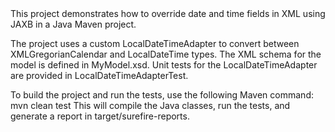<div align="left">
This project demonstrates how to override date and time fields in XML using JAXB in a Java Maven project.

The project uses a custom LocalDateTimeAdapter to convert between XMLGregorianCalendar and LocalDateTime types.
The XML schema for the model is defined in MyModel.xsd.
Unit tests for the LocalDateTimeAdapter are provided in LocalDateTimeAdapterTest.

To build the project and run the tests, use the following Maven command: mvn clean test
This will compile the Java classes, run the tests, and generate a report in target/surefire-reports.
</div>
